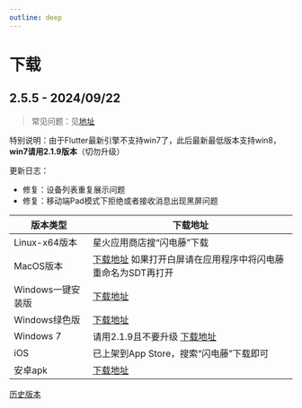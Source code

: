 ```yaml
---
outline: deep
---
```


# 下载

## 2.5.5 - 2024/09/22

> 常见问题：见[地址](/qa.html)

特别说明：由于Flutter最新引擎不支持win7了，此后最新最低版本支持win8，**win7请用2.1.9版本**（切勿升级）

更新日志：
- 修复：设备列表重复展示问题
- 修复：移动端Pad模式下拒绝或者接收消息出现黑屏问题

| 版本类型         | 下载地址                                                                                                                |
  | ------------ |---------------------------------------------------------------------------------------------------------------------|
  | Linux-x64版本  | 星火应用商店搜“闪电藤”下载                                       |
  | MacOS版本      | [下载地址](https://www.123pan.com/s/cXByVv-Ynfk) 如果打开白屏请在应用程序中将闪电藤重命名为SDT再打开                                                       |
  | Windows一键安装版 | [下载地址](https://www.123pan.com/s/cXByVv-nnfk)                                                |
  | Windows绿色版 | [下载地址](https://www.123pan.com/s/cXByVv-Xnfk)                                                |
  | Windows 7 | 请用2.1.9且不要升级 [下载地址](https://www.123pan.com/s/cXByVv-zNpk.html)                                                |
  | iOS          | 已上架到App Store，搜索“闪电藤”下载即可                                                                                           |
  | 安卓apk        | [下载地址](https://www.123pan.com/s/cXByVv-Wnfk) |

[历史版本](/history.html)
